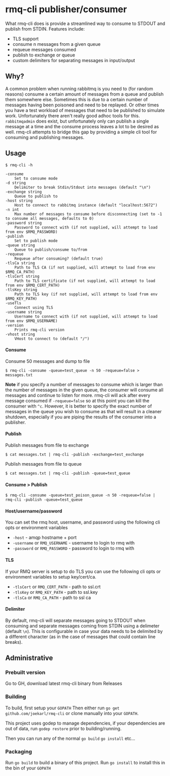 # rmq-cli publisher/consumer
What rmq-cli does is provide a streamlined way to consume to STDOUT and publish from STDIN.
Features include:
- TLS support
- consume n messages from a given queue
- requeue messages consumed
- publish to exchange or queue
- custom delimiters for separating messages in input/output

## Why?
A common problem when running rabbitmq is you need to (for random reasons) consume a certain amount of messages from a queue and publish them somewhere else. Sometimes this is due to a certain number of messages having been poisoned and need to be replayed. Or other times you have a test workload of messages that need to be published to simulate work. Unfortunately there aren't really good adhoc tools for this. `rabbitmqadmin` does exist, but unfortunately only can publish a single message at a time and the consume process leaves a lot to be desired as well. rmq-cli attempts to bridge this gap by providing a simple cli tool for consuming and publishing messages.

## Usage
```
$ rmq-cli -h

-consume
    Set to consume mode
-d string
    Delimiter to break Stdin/Stdout into messages (default "\n")
-exchange string
    Queue to publish to
-host string
    Host to connect to rabbitmq instance (default "localhost:5672")
-n int
    Max number of messages to consume before disconnecting (set to -1 to consume all messages, defaults to 0)
-password string
    Password to connect with (if not supplied, will attempt to load from env $RMQ_PASSWORD)
-publish
    Set to publish mode
-queue string
    Queue to publish/consume to/from
-requeue
    Requeue after consuming? (default true)
-tlsCa string
    Path to TLS CA (if not supplied, will attempt to load from env $RMQ_CA_PATH)
-tlsCert string
    Path to TLS certificate (if not supplied, will attempt to load from env $RMQ_CERT_PATH)
-tlsKey string
    Path to TLS key (if not supplied, will attempt to load from env $RMQ_KEY_PATH)
-useTls
    Connect using TLS
-username string
    Username to connect with (if not supplied, will attempt to load from env $RMQ_USERNAME)
-version
    Prints rmq-cli version
-vhost string
    VHost to connect to (default "/")
```

#### Consume
Consume 50 messages and dump to file

`$ rmq-cli -consume -queue=test_queue -n 50 -requeue=false > messages.txt`

**Note** if you specify a number of messages to consume which is larger than the number of messages in the given queue, the consumer will consume all messages and continue to listen for more. rmq-cli will ack after every message consumed if `-requeue=false` so at this point you can kill the consumer with `^c`. However, it is better to specify the exact number of messages in the queue you wish to consume as that will result in a cleaner shutdown, especially if you are piping the results of the consumer into a publisher.

#### Publish
Publish messages from file to exchange

`$ cat messages.txt | rmq-cli -publish -exchange=test_exchange`

Publish messages from file to queue

`$ cat messages.txt | rmq-cli -publish -queue=test_queue`

#### Consume > Publish
`$ rmq-cli -consume -queue=test_poison_queue -n 50 -requeue=false | rmq-cli -publish -queue=test_queue`

#### Host/username/password
You can set the rmq host, username, and password using the following cli opts or environment variables
- `-host` - amqp hostname + port
- `-username` or `RMQ_USERNAME` - username to login to rmq with
- `-password` or `RMQ_PASSWORD` - password to login to rmq with

#### TLS
If your RMQ server is setup to do TLS you can use the following cli opts or environment variables to setup key/cert/ca.
- `-tlsCert` or `RMQ_CERT_PATH` - path to ssl.crt
- `-tlsKey` or `RMQ_KEY_PATH` - path to ssl.key
- `-tlsCa` or `RMQ_CA_PATH` - path to ssl ca

#### Delimiter
By default, rmq-cli will separate messages going to STDOUT when consuming and separate messages coming from STDIN using a delimeter (default `\n`). This is configurable in case your data needs to be delimited by a different character (as in the case of messages that could contain line breaks).

## Administrative

### Prebuilt version
Go to GH, download latest rmq-cli binary from Releases

### Building
To build, first setup your `GOPATH`
Then either run `go get github.com/joekarl/rmq-cli` or clone manually into your `GOPATH`.

This project uses godep to manage dependencies, if your dependencies are out of data, run `godep restore` prior to building/running.

Then you can run any of the normal `go build` `go install` etc...

### Packaging
Run `go build` to build a binary of this project. Run `go install` to install this in the bin of your `GOPATH`
